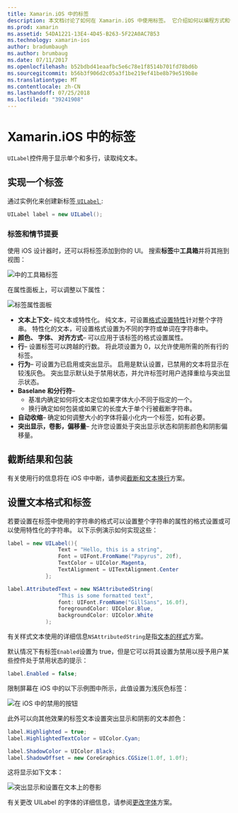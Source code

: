 ```yaml
---
title: Xamarin.iOS 中的标签
description: 本文档讨论了如何在 Xamarin.iOS 中使用标签。 它介绍如何以编程方式和使用 iOS 设计器创建标签。
ms.prod: xamarin
ms.assetid: 54DA1221-13E4-4D45-B263-5F22A0AC7B53
ms.technology: xamarin-ios
author: bradumbaugh
ms.author: brumbaug
ms.date: 07/11/2017
ms.openlocfilehash: b52bdbd41eaafbc5e6c78e1f8514b701fd78bd6b
ms.sourcegitcommit: b56b3f906d2c05a3f1be219ef41be8b79e519b8e
ms.translationtype: MT
ms.contentlocale: zh-CN
ms.lasthandoff: 07/25/2018
ms.locfileid: "39241908"
---
```

# <a name="labels-in-xamarinios"></a>Xamarin.iOS 中的标签

`UILabel`控件用于显示单个和多行，读取纯文本。 

## <a name="implementing-a-label"></a>实现一个标签

通过实例化来创建新标签[ `UILabel` ](https://developer.xamarin.com/api/type/UIKit.UILabel/):

```csharp
UILabel label = new UILabel();
```

### <a name="labels-and-storyboards"></a>标签和情节提要

使用 iOS 设计器时，还可以将标签添加到你的 UI。 搜索**标签**中**工具箱**并将其拖到视图：

![中的工具箱标签](labels-images/image3.png)

在属性面板上，可以调整以下属性：

![标签属性面板](labels-images/image2.png)

- **文本上下文**– 纯文本或特性化。 纯文本，可设置[格式设置特性](#Formatting_Text_and_Label)针对整个字符串。 特性化的文本，可设置格式设置为不同的字符或单词在字符串中。
- **颜色、 字体、 对齐方式**– 可以应用于该标签的格式设置属性。
- **行**– 设置标签可以跨越的行数。 将此项设置为 0，以允许使用所需的所有行的标签。
- **行为**– 可设置为已启用或突出显示。 启用是默认设置，已禁用的文本将显示在较浅灰色。 突出显示默认处于禁用状态，并允许标签时用户选择重绘与突出显示状态。
- **Baselane 和分行符**– 
    - 基准内确定如何将文本定位如果字体大小不同于指定的一个。
    - 换行确定如何包装或如果它的长度大于单个行被截断字符串。
- **自动收缩**– 确定如何调整大小的字体将最小化内一个标签，如有必要。
- **突出显示，卷影，偏移量**– 允许您设置处于突出显示状态和阴影颜色和阴影偏移量。

## <a name="truncating-and-wrapping"></a>截断结果和包装

有关使用行的信息将在 iOS 中中断，请参阅[截断和文本换行](https://github.com/xamarin/recipes/tree/master/Recipes/ios/standard_controls/labels/uilabel-truncate-wrap-text)方案。

<a name="Formatting_Text_and_Label"/>

## <a name="formatting-text-and-label"></a>设置文本格式和标签

若要设置在标签中使用的字符串的格式可以设置整个字符串的属性的格式设置或可以使用特性化的字符串。 以下示例演示如何实现这些：

```csharp
label = new UILabel(){
                Text = "Hello, this is a string",
                Font = UIFont.FromName("Papyrus", 20f),
                TextColor = UIColor.Magenta,
                TextAlignment = UITextAlignment.Center
            };
```

```csharp
label.AttributedText = new NSAttributedString(
                "This is some formatted text",
                font: UIFont.FromName("GillSans", 16.0f),
                foregroundColor: UIColor.Blue,
                backgroundColor: UIColor.White
            );
```

有关样式文本使用的详细信息`NSAttributedString`是指[文本的样式](https://github.com/xamarin/recipes/tree/master/Recipes/ios/standard_controls/text_field/style_text)方案。

默认情况下有标签`Enabled`设置为 true，但是它可以将其设置为禁用以授予用户某些控件处于禁用状态的提示：

```csharp
label.Enabled = false;
```

限制屏幕在 iOS 中的以下示例图中所示，此值设置为浅灰色标签：

![在 iOS 中的禁用的按钮](labels-images/image1.png)

此外可以向其他效果的标签文本设置突出显示和阴影的文本颜色：

```csharp
label.Highlighted = true;
label.HighlightedTextColor = UIColor.Cyan;

label.ShadowColor = UIColor.Black;
label.ShadowOffset = new CoreGraphics.CGSize(1.0f, 1.0f);
```

这将显示如下文本：

![突出显示和设置在文本上的卷影](labels-images/image4.png)

有关更改 UILabel 的字体的详细信息，请参阅[更改字体](https://github.com/xamarin/recipes/tree/master/Recipes/ios/standard_controls/labels/change_the_font)方案。






